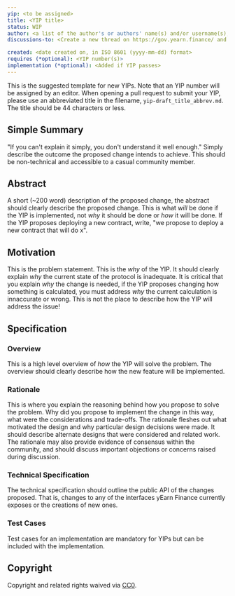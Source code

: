 ```yaml
---
yip: <to be assigned>
title: <YIP title>
status: WIP
author: <a list of the author's or authors' name(s) and/or username(s), or name(s) and email(s), e.g. (use with the parentheses or triangular brackets): FirstName LastName (@GitHubUsername), FirstName LastName <foo@bar.com>, FirstName (@GitHubUsername) and GitHubUsername (@GitHubUsername)>
discussions-to: <Create a new thread on https://gov.yearn.finance/ and drop the link here>

created: <date created on, in ISO 8601 (yyyy-mm-dd) format>
requires (*optional): <YIP number(s)>
implementation (*optional): <Added if YIP passes>
---
```


<!--You can leave these HTML comments in your merged YIP and delete the visible duplicate text guides, they will not appear and may be helpful to refer to if you edit it again. This is the suggested template for new YIPs. Note that an YIP number will be assigned by an editor. When opening a pull request to submit your YIP, please use an abbreviated title in the filename, `yip-draft_title_abbrev.md`. The title should be 44 characters or less.-->

This is the suggested template for new YIPs. Note that an YIP number
will be assigned by an editor. When opening a pull request to submit
your YIP, please use an abbreviated title in the filename,
`yip-draft_title_abbrev.md`. The title should be 44 characters or less.

## Simple Summary

<!--"If you can't explain it simply, you don't understand it well enough." Simply describe the outcome the proposed changes intends to achieve. This should be non-technical and accessible to a casual community member.-->

"If you can't explain it simply, you don't understand it well enough."
Simply describe the outcome the proposed change intends to achieve. This
should be non-technical and accessible to a casual community member.

## Abstract

<!--A short (~200 word) description of the proposed change, the abstract should clearly describe the proposed change. This is what *will* be done if the YIP is implemented, not *why* it should be done or *how* it will be done. If the YIP proposes deploying a new contract, write, "we propose to deploy a new contract that will do x".-->

A short (~200 word) description of the proposed change, the abstract
should clearly describe the proposed change. This is what _will_ be done
if the YIP is implemented, not _why_ it should be done or _how_ it will
be done. If the YIP proposes deploying a new contract, write, "we
propose to deploy a new contract that will do x".

## Motivation

<!--This is the problem statement. This is the *why* of the YIP. It should clearly explain *why* the current state of the protocol is inadequate.  It is critical that you explain *why* the change is needed, if the YIP proposes changing how something is calculated, you must address *why* the current calculation is innaccurate or wrong. This is not the place to describe how the YIP will address the issue!-->

This is the problem statement. This is the _why_ of the YIP. It should
clearly explain _why_ the current state of the protocol is inadequate.
It is critical that you explain _why_ the change is needed, if the YIP
proposes changing how something is calculated, you must address _why_
the current calculation is innaccurate or wrong. This is not the place
to describe how the YIP will address the issue!

## Specification

<!--The specification should describe the syntax and semantics of any new feature, there are five sections
1. Overview
2. Rationale
3. Technical Specification
4. Test Cases
5. Configurable Values
-->

### Overview

<!--This is a high level overview of *how* the YIP will solve the problem. The overview should clearly describe how the new feature will be implemented.-->

This is a high level overview of _how_ the YIP will solve the problem.
The overview should clearly describe how the new feature will be
implemented.

### Rationale

<!--This is where you explain the reasoning behind how you propose to solve the problem. Why did you propose to implement the change in this way, what were the considerations and trade-offs. The rationale fleshes out what motivated the design and why particular design decisions were made. It should describe alternate designs that were considered and related work. The rationale may also provide evidence of consensus within the community, and should discuss important objections or concerns raised during discussion.-->

This is where you explain the reasoning behind how you propose to solve
the problem. Why did you propose to implement the change in this way,
what were the considerations and trade-offs. The rationale fleshes out
what motivated the design and why particular design decisions were made.
It should describe alternate designs that were considered and related
work. The rationale may also provide evidence of consensus within the
community, and should discuss important objections or concerns raised
during discussion.

### Technical Specification

<!--The technical specification should outline the public API of the changes proposed. That is, changes to any of the interfaces yEarn Finance currently exposes or the creations of new ones.-->

The technical specification should outline the public API of the changes
proposed. That is, changes to any of the interfaces yEarn Finance
currently exposes or the creations of new ones.

### Test Cases

<!--Test cases for an implementation are mandatory for YIPs but can be included with the implementation..-->

Test cases for an implementation are mandatory for YIPs but can be
included with the implementation.

## Copyright

Copyright and related rights waived via
[CC0](https://creativecommons.org/publicdomain/zero/1.0/).

